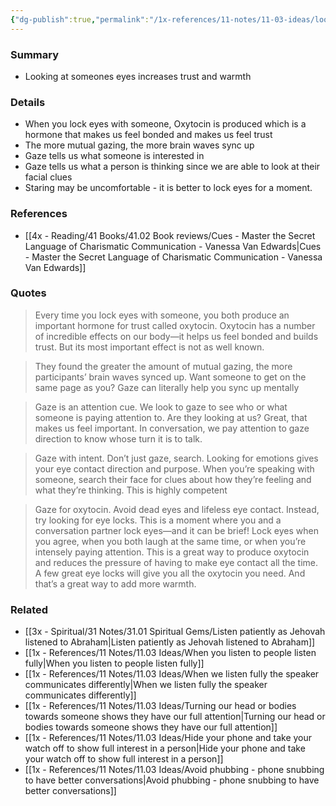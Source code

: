 ```yaml
---
{"dg-publish":true,"permalink":"/1x-references/11-notes/11-03-ideas/looking-at-someones-eyes-increases-trust-and-warmth/","title":"Looking at someones eyes increases trust and warmth","created":"2024-09-09T09:27:16.608+03:00","updated":"2024-09-09T09:27:16.608+03:00"}
---
```



### Summary
- Looking at someones eyes increases trust and warmth

### Details
- When you lock eyes with someone, Oxytocin is produced which is a hormone that makes us feel bonded and makes us feel trust
- The more mutual gazing, the more brain waves sync up 
- Gaze tells us what someone is interested in
- Gaze tells us what a person is thinking since we are able to look at their facial clues
- Staring may be uncomfortable - it is better to lock eyes for a moment.

### References
- [[4x - Reading/41 Books/41.02 Book reviews/Cues - Master the Secret Language of Charismatic Communication - Vanessa Van Edwards\|Cues - Master the Secret Language of Charismatic Communication - Vanessa Van Edwards]]

### Quotes
> Every time you lock eyes with someone, you both produce an important hormone for trust called oxytocin. Oxytocin has a number of incredible effects on our body—it helps us feel bonded and builds trust. But its most important effect is not as well known.

> They found the greater the amount of mutual gazing, the more participants’ brain waves synced up. Want someone to get on the same page as you? Gaze can literally help you sync up mentally

> Gaze is an attention cue. We look to gaze to see who or what someone is paying attention to. Are they looking at us? Great, that makes us feel important. In conversation, we pay attention to gaze direction to know whose turn it is to talk.

> Gaze with intent. Don’t just gaze, search. Looking for emotions gives your eye contact direction and purpose. When you’re speaking with someone, search their face for clues about how they’re feeling and what they’re thinking. This is highly competent

> Gaze for oxytocin. Avoid dead eyes and lifeless eye contact. Instead, try looking for eye locks. This is a moment where you and a conversation partner lock eyes—and it can be brief! Lock eyes when you agree, when you both laugh at the same time, or when you’re intensely paying attention. This is a great way to produce oxytocin and reduces the pressure of having to make eye contact all the time. A few great eye locks will give you all the oxytocin you need. And that’s a great way to add more warmth.

### Related
- [[3x - Spiritual/31 Notes/31.01 Spiritual Gems/Listen patiently as Jehovah listened to Abraham\|Listen patiently as Jehovah listened to Abraham]]
- [[1x - References/11 Notes/11.03 Ideas/When you listen to people listen fully\|When you listen to people listen fully]]
- [[1x - References/11 Notes/11.03 Ideas/When we listen fully the speaker communicates differently\|When we listen fully the speaker communicates differently]]
- [[1x - References/11 Notes/11.03 Ideas/Turning our head or bodies towards someone shows they have our full attention\|Turning our head or bodies towards someone shows they have our full attention]]
- [[1x - References/11 Notes/11.03 Ideas/Hide your phone and take your watch off to show full interest in a person\|Hide your phone and take your watch off to show full interest in a person]]
- [[1x - References/11 Notes/11.03 Ideas/Avoid phubbing - phone snubbing to have better conversations\|Avoid phubbing - phone snubbing to have better conversations]]